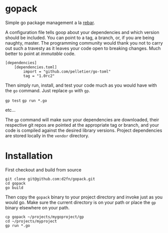# gopack

Simple go package management a la [rebar](https://github.com/basho/rebar).

A configuration file tells goop about your dependencies and which version should be included. You can point to a tag, a branch, or, if you are being naughty, master. The programming community would thank you not to carry out such a travesty as it leaves your code open to breaking changes. Much better to point at _immutable_ code.

```
[dependencies]
	[dependencies.toml]
		import = "github.com/pelletier/go-toml"
		tag = "1.0rc2"
```

Then simply run, install, and test your code much as you would have with the ```go``` command. Just replace ```go``` with ```gp```.

```gp test```
```gp run *.go```

etc…

The ```gp``` command will make sure your dependencies are downloaded, their respective git repos are pointed at the appropriate tag or branch, and your code is compiled against the desired library versions. Project dependencies are stored locally in the ```vendor``` directory.

# Installation

First checkout and build from source
```
git clone git@github.com:d2fn/gopack.git
cd gopack
go build
```

Then copy the ```gopack``` binary to your project directory and invoke just as you would go. Make sure the current directory is on your path or place the ```gp``` binary elsewhere on your path.
```
cp gopack ~/projects/mygoproject/gp
cd ~/projects/myproject
gp run *.go
```

